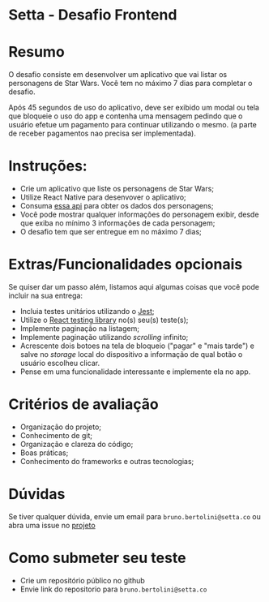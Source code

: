 # Setta - Desafio Frontend

# Resumo

O desafio consiste em desenvolver um aplicativo que vai listar os personagens de Star Wars. Você tem no máximo 7 dias para completar o desafio.

Após 45 segundos de uso do aplicativo, deve ser exibido um modal ou tela que bloqueie o uso do app e contenha uma mensagem pedindo que o usuário efetue um pagamento para continuar utilizando o mesmo. (a parte de receber pagamentos nao precisa ser implementada).

# Instruções: 

- Crie um aplicativo que liste os personagens de Star Wars;
- Utilize React Native para desenvover o aplicativo;
- Consuma [essa api](https://swapi.dev/) para obter os dados dos personagens;
- Você pode mostrar qualquer informações do personagem exibir, desde que exiba no mínimo 3 informações de cada personagem;
- O desafio tem que ser entregue em no máximo 7 dias;

# Extras/Funcionalidades opcionais

Se quiser dar um passo além, listamos aqui algumas coisas que você pode incluir na sua entrega:

- Incluia testes unitários utilizando o [Jest](https://jestjs.io/pt-BR/);
- Utilize o [React testing library](https://github.com/callstack/react-native-testing-library) no(s) seu(s) teste(s);
- Implemente paginação na listagem;
- Implemente paginação utilizando _scrolling_ infinito;
- Acrescente dois botoes na tela de bloqueio ("pagar" e "mais tarde") e salve  no _storage_ local do dispositivo a informação de qual botão o usuário escolheu clicar.
- Pense em uma funcionalidade interessante e implemente ela no app.

# Critérios de avaliação

- Organização do projeto;
- Conhecimento de git;
- Organização e clareza do código;
- Boas práticas;
- Conhecimento do frameworks e outras tecnologias;

# Dúvidas

Se tiver qualquer dúvida, envie um email para `bruno.bertolini@setta.co` ou abra uma issue no [projeto](https://github.com/setta-labs/challenges/issues)

# Como submeter seu teste

- Crie um repositório público no github
- Envie link do repositorio para `bruno.bertolini@setta.co`
